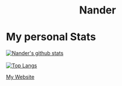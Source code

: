 <h1 align="center">Nander</h1>

<h1>My personal Stats</h1>

[![Nander's github stats](https://github-readme-stats.vercel.app/api?username=nanderLP)](https://github.com/nanderLP)
<br><br>
[![Top Langs](https://github-readme-stats.vercel.app/api/top-langs/?username=nanderLP)](https://github.com/nanderLP)




  
[My Website](https://nander.dev)
